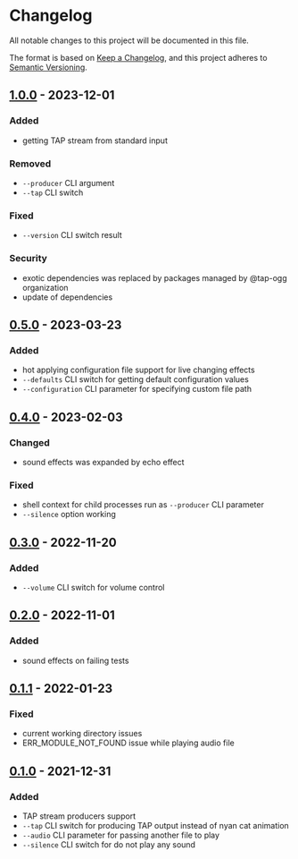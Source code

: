 # Changelog

All notable changes to this project will be documented in this file.

The format is based on [Keep a Changelog](https://keepachangelog.com/en/1.0.0/),
and this project adheres to [Semantic Versioning](https://semver.org/spec/v2.0.0.html).

## [1.0.0] - 2023-12-01

### Added

- getting TAP stream from standard input

### Removed

- `--producer` CLI argument
- `--tap` CLI switch

### Fixed

- `--version` CLI switch result

### Security

- exotic dependencies was replaced by packages managed by @tap-ogg organization
- update of dependencies


## [0.5.0] - 2023-03-23

### Added

- hot applying configuration file support for live changing effects
- `--defaults` CLI switch for getting default configuration values
- `--configuration` CLI parameter for specifying custom file path


## [0.4.0] - 2023-02-03

### Changed

- sound effects was expanded by echo effect

### Fixed

- shell context for child processes run as `--producer` CLI parameter
- `--silence` option working


## [0.3.0] - 2022-11-20

### Added

- `--volume` CLI switch for volume control


## [0.2.0] - 2022-11-01

### Added

- sound effects on failing tests


## [0.1.1] - 2022-01-23

### Fixed

- current working directory issues
- ERR_MODULE_NOT_FOUND issue while playing audio file


## [0.1.0] - 2021-12-31

### Added

- TAP stream producers support
- `--tap` CLI switch for producing TAP output instead of nyan cat animation
- `--audio` CLI parameter for passing another file to play
- `--silence` CLI switch for do not play any sound


[unreleased]: https://github.com/marek629/tap-nyan-ogg
[1.0.0]: https://www.npmjs.com/package/tap-ogg/v/1.0.0
[0.5.0]: https://www.npmjs.com/package/tap-ogg/v/0.5.0
[0.4.0]: https://www.npmjs.com/package/tap-ogg/v/0.4.0
[0.3.0]: https://www.npmjs.com/package/tap-ogg/v/0.3.0
[0.2.0]: https://www.npmjs.com/package/tap-ogg/v/0.2.0
[0.1.1]: https://www.npmjs.com/package/tap-ogg/v/0.1.1
[0.1.0]: https://www.npmjs.com/package/tap-ogg/v/0.1.0

